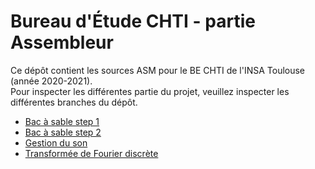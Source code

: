# Bureau d'Étude CHTI - partie Assembleur

Ce dépôt contient les sources ASM pour le BE CHTI de l'INSA Toulouse (année 2020-2021).  
Pour inspecter les différentes partie du projet, veuillez inspecter les différentes branches du dépôt.

- [Bac à sable step 1](https://github.com/arc-hugo/BE-CHTI/tree/bac-a-sable-1)
- [Bac à sable step 2](https://github.com/arc-hugo/BE-CHTI/tree/bac-a-sable-2)
- [Gestion du son](https://github.com/arc-hugo/BE-CHTI/tree/gestion-du-son)
- [Transformée de Fourier discrète](https://github.com/arc-hugo/BE-CHTI/tree/dft)
